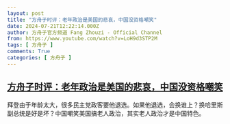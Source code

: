 ```yaml
---
layout: post
title: "方舟子时评：老年政治是美国的悲哀，中国没资格嘲笑"
date: 2024-07-21T12:22:14.000Z
author: 方舟子官方频道 Fang Zhouzi - Official Channel
from: https://www.youtube.com/watch?v=LoH9d3STP2M
tags: [ 方舟子 ]
comments: True
categories: [ 方舟子 ]
---
```

<!--1721564534000-->
[方舟子时评：老年政治是美国的悲哀，中国没资格嘲笑](https://www.youtube.com/watch?v=LoH9d3STP2M)
------

<div>
拜登由于年龄太大，很多民主党政客要他退选。如果他退选，会换谁上？换哈里斯副总统是好是坏？中国嘲笑美国搞老人政治，其实老人政治才是中国特色。
</div>
